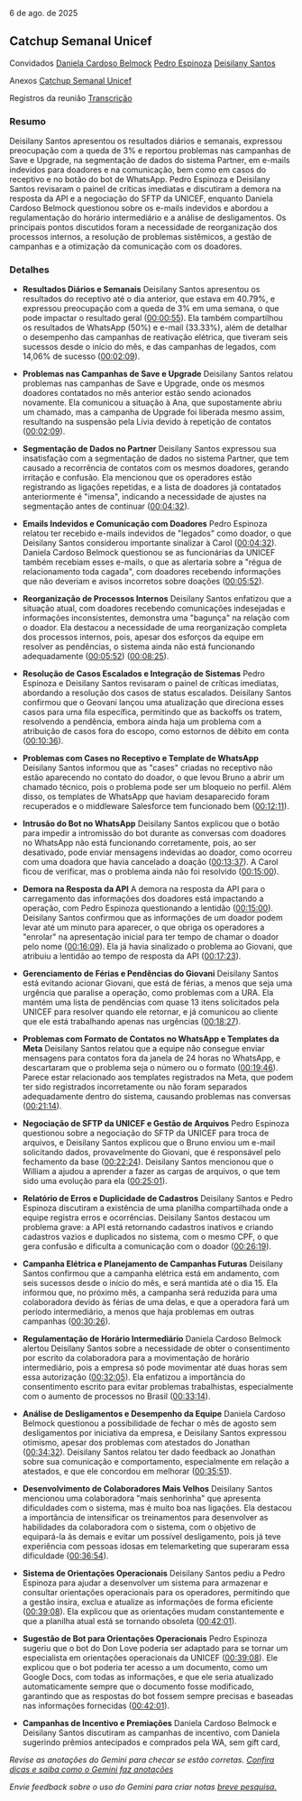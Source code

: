 6 de ago. de 2025

## Catchup Semanal Unicef

Convidados [Daniela Cardoso Belmock](mailto:daniela.cardoso@wacontactcenter.com.br) [Pedro Espinoza](mailto:pespinoza@wacontactcenter.com.br) [Deisilany Santos](mailto:deisilany.santos@wacontactcenter.com.br)

Anexos [Catchup Semanal Unicef](https://www.google.com/calendar/event?eid=NDM3dnNiMXNidTFiaGN2dW9maGtxNWhuYjhfMjAyNTA4MDZUMTIwMDAwWiBwZXNwaW5vemFAd2Fjb250YWN0Y2VudGVyLmNvbS5icg) 

Registros da reunião [Transcrição](?tab=t.c5gdzelt8de9) 

### Resumo

Deisilany Santos apresentou os resultados diários e semanais, expressou preocupação com a queda de 3% e reportou problemas nas campanhas de Save e Upgrade, na segmentação de dados do sistema Partner, em e-mails indevidos para doadores e na comunicação, bem como em casos do receptivo e no botão do bot de WhatsApp. Pedro Espinoza e Deisilany Santos revisaram o painel de críticas imediatas e discutiram a demora na resposta da API e a negociação do SFTP da UNICEF, enquanto Daniela Cardoso Belmock questionou sobre os e-mails indevidos e abordou a regulamentação do horário intermediário e a análise de desligamentos. Os principais pontos discutidos foram a necessidade de reorganização dos processos internos, a resolução de problemas sistêmicos, a gestão de campanhas e a otimização da comunicação com os doadores.

### Detalhes

* **Resultados Diários e Semanais** Deisilany Santos apresentou os resultados do receptivo até o dia anterior, que estava em 40.79%, e expressou preocupação com a queda de 3% em uma semana, o que pode impactar o resultado geral ([00:00:55](?tab=t.c5gdzelt8de9#heading=h.oicmrc9srh36)). Ela também compartilhou os resultados de WhatsApp (50%) e e-mail (33.33%), além de detalhar o desempenho das campanhas de reativação elétrica, que tiveram seis sucessos desde o início do mês, e das campanhas de legados, com 14,06% de sucesso ([00:02:09](?tab=t.c5gdzelt8de9#heading=h.7m963vr3yzsd)).

* **Problemas nas Campanhas de Save e Upgrade** Deisilany Santos relatou problemas nas campanhas de Save e Upgrade, onde os mesmos doadores contatados no mês anterior estão sendo acionados novamente. Ela comunicou a situação à Ana, que supostamente abriu um chamado, mas a campanha de Upgrade foi liberada mesmo assim, resultando na suspensão pela Lívia devido à repetição de contatos ([00:02:09](?tab=t.c5gdzelt8de9#heading=h.7m963vr3yzsd)).

* **Segmentação de Dados no Partner** Deisilany Santos expressou sua insatisfação com a segmentação de dados no sistema Partner, que tem causado a recorrência de contatos com os mesmos doadores, gerando irritação e confusão. Ela mencionou que os operadores estão registrando as ligações repetidas, e a lista de doadores já contatados anteriormente é "imensa", indicando a necessidade de ajustes na segmentação antes de continuar ([00:04:32](?tab=t.c5gdzelt8de9#heading=h.je9wxoriipb9)).

* **Emails Indevidos e Comunicação com Doadores** Pedro Espinoza relatou ter recebido e-mails indevidos de "legados" como doador, o que Deisilany Santos considerou importante sinalizar à Carol ([00:04:32](?tab=t.c5gdzelt8de9#heading=h.je9wxoriipb9)). Daniela Cardoso Belmock questionou se as funcionárias da UNICEF também recebiam esses e-mails, o que as alertaria sobre a "régua de relacionamento toda cagada", com doadores recebendo informações que não deveriam e avisos incorretos sobre doações ([00:05:52](?tab=t.c5gdzelt8de9#heading=h.kmos0i5hsifr)).

* **Reorganização de Processos Internos** Deisilany Santos enfatizou que a situação atual, com doadores recebendo comunicações indesejadas e informações inconsistentes, demonstra uma "bagunça" na relação com o doador. Ela destacou a necessidade de uma reorganização completa dos processos internos, pois, apesar dos esforços da equipe em resolver as pendências, o sistema ainda não está funcionando adequadamente ([00:05:52](?tab=t.c5gdzelt8de9#heading=h.kmos0i5hsifr)) ([00:08:25](?tab=t.c5gdzelt8de9#heading=h.1huoj7742qgt)).

* **Resolução de Casos Escalados e Integração de Sistemas** Pedro Espinoza e Deisilany Santos revisaram o painel de críticas imediatas, abordando a resolução dos casos de status escalados. Deisilany Santos confirmou que o Geovani lançou uma atualização que direciona esses casos para uma fila específica, permitindo que as backoffs os tratem, resolvendo a pendência, embora ainda haja um problema com a atribuição de casos fora do escopo, como estornos de débito em conta ([00:10:36](?tab=t.c5gdzelt8de9#heading=h.ypk2p8xvx3g8)).

* **Problemas com Cases no Receptivo e Template de WhatsApp** Deisilany Santos informou que as "cases" criadas no receptivo não estão aparecendo no contato do doador, o que levou Bruno a abrir um chamado técnico, pois o problema pode ser um bloqueio no perfil. Além disso, os templates de WhatsApp que haviam desaparecido foram recuperados e o middleware Salesforce tem funcionado bem ([00:12:11](?tab=t.c5gdzelt8de9#heading=h.xu76bpql7fjw)).

* **Intrusão do Bot no WhatsApp** Deisilany Santos explicou que o botão para impedir a intromissão do bot durante as conversas com doadores no WhatsApp não está funcionando corretamente, pois, ao ser desativado, pode enviar mensagens indevidas ao doador, como ocorreu com uma doadora que havia cancelado a doação ([00:13:37](?tab=t.c5gdzelt8de9#heading=h.ur90goskkzvl)). A Carol ficou de verificar, mas o problema ainda não foi resolvido ([00:15:00](?tab=t.c5gdzelt8de9#heading=h.6007xpgkixj5)).

* **Demora na Resposta da API** A demora na resposta da API para o carregamento das informações dos doadores está impactando a operação, com Pedro Espinoza questionando a lentidão ([00:15:00](?tab=t.c5gdzelt8de9#heading=h.6007xpgkixj5)). Deisilany Santos confirmou que as informações de um doador podem levar até um minuto para aparecer, o que obriga os operadores a "enrolar" na apresentação inicial para ter tempo de chamar o doador pelo nome ([00:16:09](?tab=t.c5gdzelt8de9#heading=h.w7d4i3da2s54)). Ela já havia sinalizado o problema ao Giovani, que atribuiu a lentidão ao tempo de resposta da API ([00:17:23](?tab=t.c5gdzelt8de9#heading=h.zdl55ws8opaw)).

* **Gerenciamento de Férias e Pendências do Giovani** Deisilany Santos está evitando acionar Giovani, que está de férias, a menos que seja uma urgência que paralise a operação, como problemas com a URA. Ela mantém uma lista de pendências com quase 13 itens solicitados pela UNICEF para resolver quando ele retornar, e já comunicou ao cliente que ele está trabalhando apenas nas urgências ([00:18:27](?tab=t.c5gdzelt8de9#heading=h.fftr3563vrvg)).

* **Problemas com Formato de Contatos no WhatsApp e Templates da Meta** Deisilany Santos relatou que a equipe não consegue enviar mensagens para contatos fora da janela de 24 horas no WhatsApp, e descartaram que o problema seja o número ou o formato ([00:19:46](?tab=t.c5gdzelt8de9#heading=h.9so47lo8y19a)). Parece estar relacionado aos templates registrados na Meta, que podem ter sido registrados incorretamente ou não foram separados adequadamente dentro do sistema, causando problemas nas conversas ([00:21:14](?tab=t.c5gdzelt8de9#heading=h.tovt38wswcn1)).

* **Negociação de SFTP da UNICEF e Gestão de Arquivos** Pedro Espinoza questionou sobre a negociação do SFTP da UNICEF para troca de arquivos, e Deisilany Santos explicou que o Bruno enviou um e-mail solicitando dados, provavelmente do Giovani, que é responsável pelo fechamento da base ([00:22:24](?tab=t.c5gdzelt8de9#heading=h.mpwn363sj5wp)). Deisilany Santos mencionou que o William a ajudou a aprender a fazer as cargas de arquivos, o que tem sido uma evolução para ela ([00:25:01](?tab=t.c5gdzelt8de9#heading=h.jglc6kl227mi)).

* **Relatório de Erros e Duplicidade de Cadastros** Deisilany Santos e Pedro Espinoza discutiram a existência de uma planilha compartilhada onde a equipe registra erros e ocorrências. Deisilany Santos destacou um problema grave: a API está retornando cadastros inativos e criando cadastros vazios e duplicados no sistema, com o mesmo CPF, o que gera confusão e dificulta a comunicação com o doador ([00:26:19](?tab=t.c5gdzelt8de9#heading=h.i4svoa20ip6v)).

* **Campanha Elétrica e Planejamento de Campanhas Futuras** Deisilany Santos confirmou que a campanha elétrica está em andamento, com seis sucessos desde o início do mês, e será mantida até o dia 15\. Ela informou que, no próximo mês, a campanha será reduzida para uma colaboradora devido às férias de uma delas, e que a operadora fará um período intermediário, a menos que haja problemas em outras campanhas ([00:30:26](?tab=t.c5gdzelt8de9#heading=h.tllluf8ql4zo)).

* **Regulamentação de Horário Intermediário** Daniela Cardoso Belmock alertou Deisilany Santos sobre a necessidade de obter o consentimento por escrito da colaboradora para a movimentação de horário intermediário, pois a empresa só pode movimentar até duas horas sem essa autorização ([00:32:05](?tab=t.c5gdzelt8de9#heading=h.j0oxg0lsmp5i)). Ela enfatizou a importância do consentimento escrito para evitar problemas trabalhistas, especialmente com o aumento de processos no Brasil ([00:33:14](?tab=t.c5gdzelt8de9#heading=h.urwwbul7i4wm)).

* **Análise de Desligamentos e Desempenho da Equipe** Daniela Cardoso Belmock questionou a possibilidade de fechar o mês de agosto sem desligamentos por iniciativa da empresa, e Deisilany Santos expressou otimismo, apesar dos problemas com atestados do Jonathan ([00:34:32](?tab=t.c5gdzelt8de9#heading=h.ibb7zoqpi5x2)). Deisilany Santos relatou ter dado feedback ao Jonathan sobre sua comunicação e comportamento, especialmente em relação a atestados, e que ele concordou em melhorar ([00:35:51](?tab=t.c5gdzelt8de9#heading=h.3qfg1aqzwvit)).

* **Desenvolvimento de Colaboradores Mais Velhos** Deisilany Santos mencionou uma colaboradora "mais senhorinha" que apresenta dificuldades com o sistema, mas é muito boa nas ligações. Ela destacou a importância de intensificar os treinamentos para desenvolver as habilidades da colaboradora com o sistema, com o objetivo de equipará-la às demais e evitar um possível desligamento, pois já teve experiência com pessoas idosas em telemarketing que superaram essa dificuldade ([00:36:54](?tab=t.c5gdzelt8de9#heading=h.nsjxz1pua1qk)).

* **Sistema de Orientações Operacionais** Deisilany Santos pediu a Pedro Espinoza para ajudar a desenvolver um sistema para armazenar e consultar orientações operacionais para os operadores, permitindo que a gestão insira, exclua e atualize as informações de forma eficiente ([00:39:08](?tab=t.c5gdzelt8de9#heading=h.mkif5stnz11b)). Ela explicou que as orientações mudam constantemente e que a planilha atual está se tornando obsoleta ([00:42:01](?tab=t.c5gdzelt8de9#heading=h.22e154ssr7pa)).

* **Sugestão de Bot para Orientações Operacionais** Pedro Espinoza sugeriu que o bot do Don Love poderia ser adaptado para se tornar um especialista em orientações operacionais da UNICEF ([00:39:08](?tab=t.c5gdzelt8de9#heading=h.mkif5stnz11b)). Ele explicou que o bot poderia ter acesso a um documento, como um Google Docs, com todas as informações, e que ele seria atualizado automaticamente sempre que o documento fosse modificado, garantindo que as respostas do bot fossem sempre precisas e baseadas nas informações fornecidas ([00:42:01](?tab=t.c5gdzelt8de9#heading=h.22e154ssr7pa)).

* **Campanhas de Incentivo e Premiações** Daniela Cardoso Belmock e Deisilany Santos discutiram as campanhas de incentivo, com Daniela sugerindo prêmios antecipados e comprados pela WA, sem gift card,

*Revise as anotações do Gemini para checar se estão corretas. [Confira dicas e saiba como o Gemini faz anotações](https://support.google.com/meet/answer/14754931)*

*Envie feedback sobre o uso do Gemini para criar notas [breve pesquisa.](https://google.qualtrics.com/jfe/form/SV_9vK3UZEaIQKKE7A?confid=OHulsOBTMstGmrlmQLs6DxIVOAIIigIgABgFCA&detailid=unspecified)*